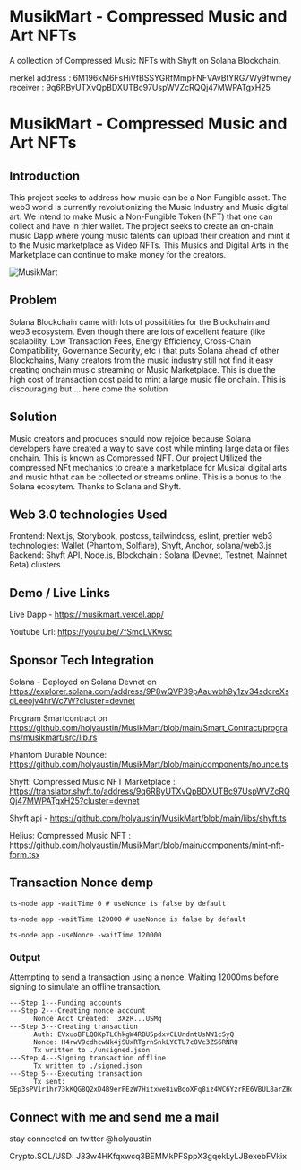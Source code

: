 # MusikMart - Compressed Music and Art NFTs

A collection of Compressed Music NFTs with Shyft on Solana Blockchain.

merkel address : 6M196kM6FsHiVfBSSYGRfMmpFNFVAvBtYRG7Wy9fwmey
receiver : 9q6RByUTXvQpBDXUTBc97UspWVZcRQQj47MWPATgxH25

# MusikMart - Compressed Music and Art NFTs

## Introduction
This project seeks to address how music can be a Non Fungible asset. The web3 world is currently revolutionizing the Music Industry and Music digital art. We intend to make Music a Non-Fungible Token (NFT) that one can collect and have in thier wallet. The project seeks to create an on-chain music Dapp where young music talents can upload their creation and mint it to the Music marketplace as Video NFTs. This Musics and Digital Arts in the Marketplace can continue to make money for the creators.

![MusikMart](https://i.postimg.cc/5tgshcbX/musicsplash.png)

## Problem
Solana Blockchain came with lots of possibities for the Blockchain and web3 ecosystem. Even though there are lots of excellent feature (like scalability, Low Transaction Fees,  Energy Efficiency, Cross-Chain Compatibility, Governance Security, etc ) that puts Solana ahead of other Blockchains, Many creators from the music industry still not find it easy creating onchain music streaming or Music Marketplace. This is due the high cost of transaction cost paid to mint a  large music file onchain. This is discouraging but ... here come the solution


## Solution
Music creators and produces should now rejoice because Solana developers have created a way to save cost while minting large data or files onchain. This is known as Compressed NFT. Our project Utilized the compressed NFt mechanics to create a marketplace for Musical digital arts and music hthat can be collected or streams online. This is a bonus to the Solana ecosytem. Thanks to Solana and Shyft.


## Web 3.0 technologies Used

Frontend: Next.js, Storybook, postcss, tailwindcss, eslint, prettier
web3 technologies: Wallet (Phantom, Solflare), Shyft, Anchor, solana/web3.js
Backend: Shyft API, Node.js, 
Blockchain : Solana (Devnet, Testnet, Mainnet Beta) clusters
 
## Demo / Live Links

Live Dapp - https://musikmart.vercel.app/

Youtube Url: https://youtu.be/7fSmcLVKwsc

## Sponsor Tech Integration
Solana - Deployed on Solana Devnet on https://explorer.solana.com/address/9P8wQVP39pAauwbh9y1zv34sdcreXsdLeeojv4hrWc7W?cluster=devnet

Program Smartcontract on https://github.com/holyaustin/MusikMart/blob/main/Smart_Contract/programs/musikmart/src/lib.rs

Phantom Durable Nounce: https://github.com/holyaustin/MusikMart/blob/main/components/nounce.ts

Shyft: Compressed Music NFT Marketplace : https://translator.shyft.to/address/9q6RByUTXvQpBDXUTBc97UspWVZcRQQj47MWPATgxH25?cluster=devnet

Shyft api - https://github.com/holyaustin/MusikMart/blob/main/libs/shyft.ts

Helius: Compressed Music NFT : https://github.com/holyaustin/MusikMart/blob/main/components/mint-nft-form.tsx


## Transaction Nonce demp
```
ts-node app -waitTime 0 # useNonce is false by default

ts-node app -waitTime 120000 # useNonce is false by default

ts-node app -useNonce -waitTime 120000
```

### Output

Attempting to send a transaction using a nonce. Waiting 12000ms before signing to simulate an offline transaction.
```
---Step 1---Funding accounts
---Step 2---Creating nonce account
      Nonce Acct Created:  3XzR...USMq
---Step 3---Creating transaction
      Auth: EVxuoBFLQ8KpTLChkgW4RBU5pdxvCLUndntUsNW1cSyQ
      Nonce: H4rwV9cdhcwNk4jSUxRTgrnSnkLYCTU7c8Vc3ZS6RNRQ
      Tx written to ./unsigned.json
---Step 4---Signing transaction offline
      Tx written to ./signed.json
---Step 5---Executing transaction
      Tx sent:  5Ep3sPV1r1hr73kKQG8Q2xD4B9erPEzW7Hitxwe8iwBooXFq8iz4WC6YzrRE6VBUL8arZHqmYKBF52QrPKbRgmRK
```

## Connect with me and send me a mail

stay connected on twitter @holyaustin

Crypto.SOL/USD: J83w4HKfqxwcq3BEMMkPFSppX3gqekLyLJBexebFVkix